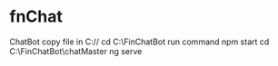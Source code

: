 # fnChat
ChatBot
copy file in C://
cd C:\FinChatBot
run command npm start 
cd C:\FinChatBot\chatMaster
ng serve
